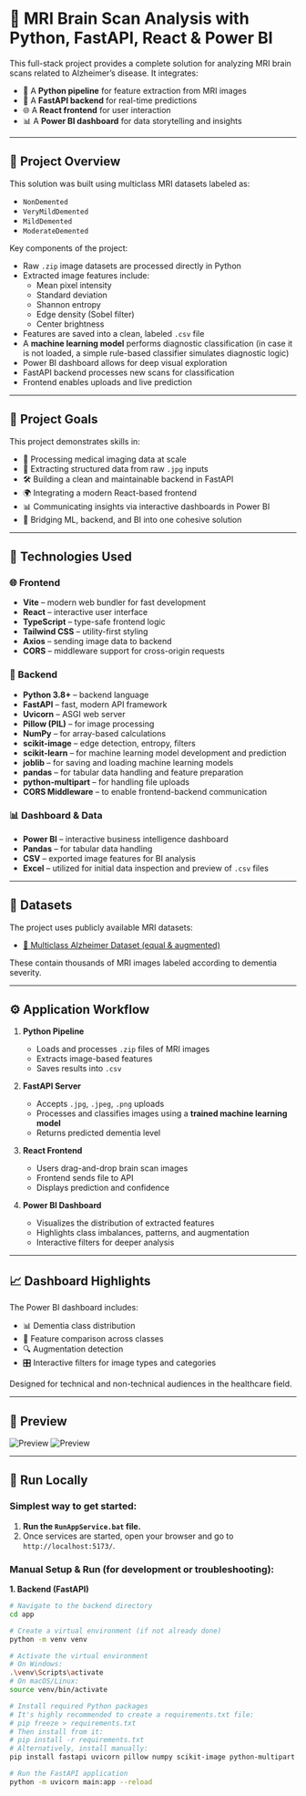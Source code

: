 # 🧠 MRI Brain Scan Analysis with Python, FastAPI, React & Power BI

This full-stack project provides a complete solution for analyzing MRI brain scans related to Alzheimer’s disease. It integrates:

- 🧮 A **Python pipeline** for feature extraction from MRI images
- 🚀 A **FastAPI backend** for real-time predictions
- 🌐 A **React frontend** for user interaction
- 📊 A **Power BI dashboard** for data storytelling and insights

---

## 📌 Project Overview

This solution was built using multiclass MRI datasets labeled as:
- `NonDemented`
- `VeryMildDemented`
- `MildDemented`
- `ModerateDemented`

Key components of the project:

- Raw `.zip` image datasets are processed directly in Python
- Extracted image features include:
  - Mean pixel intensity
  - Standard deviation
  - Shannon entropy
  - Edge density (Sobel filter)
  - Center brightness
- Features are saved into a clean, labeled `.csv` file
- A **machine learning model** performs diagnostic classification (in case it is not loaded, a simple rule-based classifier simulates diagnostic logic)
- Power BI dashboard allows for deep visual exploration
- FastAPI backend processes new scans for classification
- Frontend enables uploads and live prediction

---

## 🎯 Project Goals

This project demonstrates skills in:

- 🧠 Processing medical imaging data at scale
- 🧬 Extracting structured data from raw `.jpg` inputs
- 🛠️ Building a clean and maintainable backend in FastAPI
- 🌍 Integrating a modern React-based frontend
- 📊 Communicating insights via interactive dashboards in Power BI
- 🔗 Bridging ML, backend, and BI into one cohesive solution

---

## 🧪 Technologies Used

### 🌐 Frontend
- **Vite** – modern web bundler for fast development
- **React** – interactive user interface
- **TypeScript** – type-safe frontend logic
- **Tailwind CSS** – utility-first styling
- **Axios** – sending image data to backend
- **CORS** – middleware support for cross-origin requests

### 🧪 Backend
- **Python 3.8+** – backend language
- **FastAPI** – fast, modern API framework
- **Uvicorn** – ASGI web server
- **Pillow (PIL)** – for image processing
- **NumPy** – for array-based calculations
- **scikit-image** – edge detection, entropy, filters
- **scikit-learn** – for machine learning model development and prediction
- **joblib** – for saving and loading machine learning models
- **pandas** – for tabular data handling and feature preparation
- **python-multipart** – for handling file uploads
- **CORS Middleware** – to enable frontend-backend communication

### 📊 Dashboard & Data
- **Power BI** – interactive business intelligence dashboard
- **Pandas** – for tabular data handling
- **CSV** – exported image features for BI analysis
- **Excel** – utilized for initial data inspection and preview of `.csv` files

---

## 📁 Datasets

The project uses publicly available MRI datasets:

- [🧠 Multiclass Alzheimer Dataset (equal & augmented)](https://www.kaggle.com/datasets/aryansinghal10/alzheimers-multiclass-dataset-equal-and-augmented)

These contain thousands of MRI images labeled according to dementia severity.

---

## ⚙️ Application Workflow

1.  **Python Pipeline**
    - Loads and processes `.zip` files of MRI images
    - Extracts image-based features
    - Saves results into `.csv`

2.  **FastAPI Server**
    - Accepts `.jpg`, `.jpeg`, `.png` uploads
    - Processes and classifies images using a **trained machine learning model**
    - Returns predicted dementia level

3.  **React Frontend**
    - Users drag-and-drop brain scan images
    - Frontend sends file to API
    - Displays prediction and confidence

4.  **Power BI Dashboard**
    - Visualizes the distribution of extracted features
    - Highlights class imbalances, patterns, and augmentation
    - Interactive filters for deeper analysis

---

## 📈 Dashboard Highlights

The Power BI dashboard includes:

- 📊 Dementia class distribution
- 🧮 Feature comparison across classes
- 🔍 Augmentation detection
- 🎛️ Interactive filters for image types and categories

Designed for technical and non-technical audiences in the healthcare field.

---

## 📸 Preview

![Preview](images/preview.png)
![Preview](images/preview2.png)

---

## 🚀 Run Locally

### Simplest way to get started:

1.  **Run the `RunAppService.bat` file.**
2.  Once services are started, open your browser and go to `http://localhost:5173/`.

### Manual Setup & Run (for development or troubleshooting):

**1. Backend (FastAPI)**

```bash
# Navigate to the backend directory
cd app

# Create a virtual environment (if not already done)
python -m venv venv

# Activate the virtual environment
# On Windows:
.\venv\Scripts\activate
# On macOS/Linux:
source venv/bin/activate

# Install required Python packages
# It's highly recommended to create a requirements.txt file:
# pip freeze > requirements.txt
# Then install from it:
# pip install -r requirements.txt
# Alternatively, install manually:
pip install fastapi uvicorn pillow numpy scikit-image python-multipart joblib scikit-learn pandas

# Run the FastAPI application
python -m uvicorn main:app --reload
